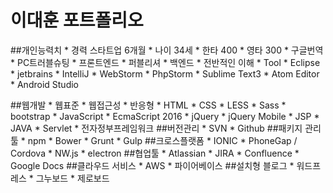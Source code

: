 # 이대훈 포트폴리오

##개인능력치
    * 경력 스타트업 6개월
    * 나이 34세
    * 한타 400
    * 영타 300
    * 구글번역
    * PC트러블슈팅
    * 프론트엔드
        * 퍼블리셔
    * 백엔드
        * 전반적인 이해
    * Tool
	    * Eclipse
	    * jetbrains
		    * IntelliJ
		    * WebStorm
		    * PhpStorm
	    * Sublime Text3
	    * Atom Editor
	    * Android Studio

##웹개발
    * 웹표준
    * 웹접근성
    * 반응형
    * HTML
    * CSS
        * LESS
        * Sass
        * bootstrap
    * JavaScript
        * EcmaScript 2016
    * jQuery
    * jQuery Mobile
    * JSP
    * JAVA
    * Servlet
    * 전자정부프레임워크
##버전관리
    * SVN
    * Github
##패키지 관리 툴
    * npm
    * Bower
    * Grunt
    * Gulp
##크로스플랫폼
	* IONIC
	* PhoneGap / Cordova
	* NW.js
	* electron
##협업툴
	* Atlassian
		* JIRA
		* Confluence
	* Google Docs
##클라우드 서비스
	* AWS
	* 파이어베이스
##설치형 블로그
	* 워드프레스
	* 그누보드
	* 제로보드
